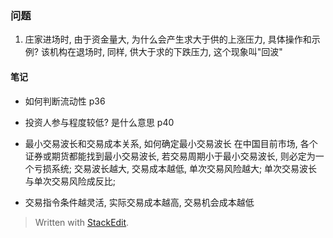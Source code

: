 ### 问题
1. 庄家进场时, 由于资金量大, 为什么会产生求大于供的上涨压力, 具体操作和示例? 该机构在退场时, 同样, 供大于求的下跌压力, 这个现象叫"回波"

#### 笔记

* 如何判断流动性
p36 

* 投资人参与程度较低? 是什么意思
p40

* 最小交易波长和交易成本关系, 如何确定最小交易波长
在中国目前市场, 各个证券或期货都能找到最小交易波长, 若交易周期小于最小交易波长, 则必定为一个亏损系统; 交易波长越大, 交易成本越低, 单次交易风险越大; 单次交易波长与单次交易风险成反比;

* 交易指令条件越灵活, 实际交易成本越高, 交易机会成本越低

> Written with [StackEdit](https://stackedit.io/).
<!--stackedit_data:
eyJoaXN0b3J5IjpbLTE3MTA0NjA5MTUsLTc1NzQ3MzEwOSwtMT
Y2ODA1NTAzOCwxMzA5ODg4MTU2LC00MTYyMDI4NTEsNDY1NjM3
NTMyXX0=
-->